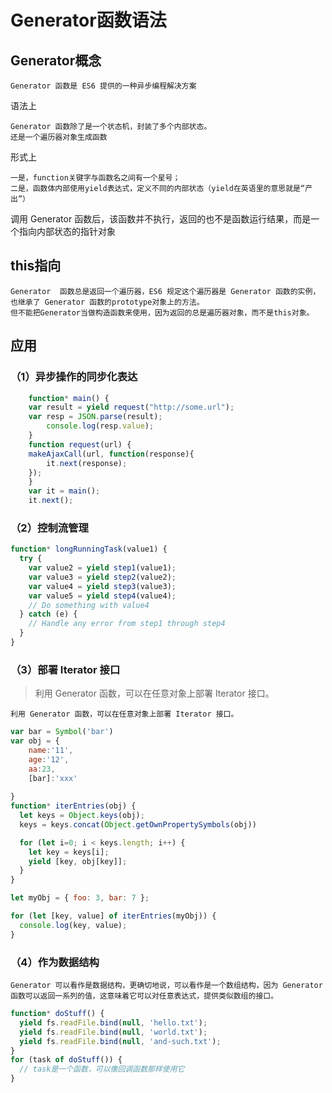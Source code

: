# Generator函数语法

## Generator概念

    Generator 函数是 ES6 提供的一种异步编程解决方案

语法上

    Generator 函数除了是一个状态机，封装了多个内部状态。
    还是一个遍历器对象生成函数

形式上

    一是，function关键字与函数名之间有一个星号；
    二是，函数体内部使用yield表达式，定义不同的内部状态（yield在英语里的意思就是“产出”）

调用 Generator 函数后，该函数并不执行，返回的也不是函数运行结果，而是一个指向内部状态的指针对象

## this指向

    Generator  函数总是返回一个遍历器，ES6 规定这个遍历器是 Generator 函数的实例，也继承了 Generator 函数的prototype对象上的方法。
    但不能把Generator当做构造函数来使用，因为返回的总是遍历器对象，而不是this对象。

## 应用

### （1）异步操作的同步化表达

```javascript
    function* main() {
    var result = yield request("http://some.url");
    var resp = JSON.parse(result);
        console.log(resp.value);
    }
    function request(url) {
    makeAjaxCall(url, function(response){
        it.next(response);
    });
    }
    var it = main();
    it.next();
```

### （2）控制流管理 

```javascript
function* longRunningTask(value1) {
  try {
    var value2 = yield step1(value1);
    var value3 = yield step2(value2);
    var value4 = yield step3(value3);
    var value5 = yield step4(value4);
    // Do something with value4
  } catch (e) {
    // Handle any error from step1 through step4
  }
}
```

### （3）部署 Iterator 接口

>利用 Generator 函数，可以在任意对象上部署 Iterator 接口。

    利用 Generator 函数，可以在任意对象上部署 Iterator 接口。

```javascript
var bar = Symbol('bar')
var obj = {
    name:'11',
    age:'12',
    aa:23,
    [bar]:'xxx'
    
}
function* iterEntries(obj) {
  let keys = Object.keys(obj);
  keys = keys.concat(Object.getOwnPropertySymbols(obj))

  for (let i=0; i < keys.length; i++) {
    let key = keys[i];
    yield [key, obj[key]];
  }
}

let myObj = { foo: 3, bar: 7 };

for (let [key, value] of iterEntries(myObj)) {
  console.log(key, value);
}

```

### （4）作为数据结构

    Generator 可以看作是数据结构，更确切地说，可以看作是一个数组结构，因为 Generator 函数可以返回一系列的值，这意味着它可以对任意表达式，提供类似数组的接口。

```javascript
function* doStuff() {
  yield fs.readFile.bind(null, 'hello.txt');
  yield fs.readFile.bind(null, 'world.txt');
  yield fs.readFile.bind(null, 'and-such.txt');
}
for (task of doStuff()) {
  // task是一个函数，可以像回调函数那样使用它
}

```
